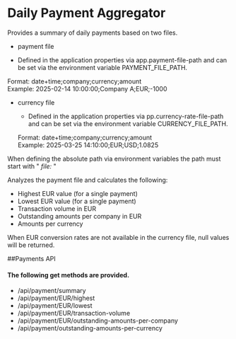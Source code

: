 # Daily Payment Aggregator 

 Provides a summary of daily payments based on two files. 
* payment file
 - Defined in the application properties via app.payment-file-path and can be set via the environment variable PAYMENT_FILE_PATH.
 
 Format: date+time;company;currency;amount  
 Example: 2025-02-14 10:00:00;Company A;EUR;-1000  
 

* currency file
  - Defined in the application properties via pp.currency-rate-file-path and can be set via the environment variable CURRENCY_FILE_PATH.
  
  Format: date+time;company;currency;amount  
  Example: 2025-03-25 14:10:00;EUR;USD;1.0825  
  

When defining the absolute path via environment variables the path must start with " _file:_ "

Analyzes the payment file and calculates the following:

* Highest EUR value (for a single payment)			
* Lowest EUR value (for a single payment)
* Transaction volume in EUR 
* Outstanding amounts per company in EUR
* Amounts per currency

When EUR conversion rates are not available in the currency file, null values will be returned.


##Payments API

#### The following get methods are provided.
* /api/payment/summary
* /api/payment/EUR/highest
* /api/payment/EUR/lowest
* /api/payment/EUR/transaction-volume
* /api/payment/EUR/outstanding-amounts-per-company
* /api/payment/outstanding-amounts-per-currency